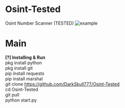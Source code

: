 # Osint-Tested
Osint Number Scanner (TESTED)
<img src="https://g.top4top.io/p_2829e0c7r0.jpg" alt="example">

# Main
<b>[?] Installing & Run</b><br>
pkg install python<br>
pkg install git<br>
pip install requests<br>
pip install marshal<br>
git clone https://github.com/DarkSkull777/Osint-Tested<br>
cd Osint-Tested<br>
git pull<br>
python start.py


